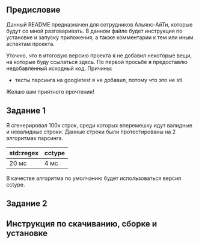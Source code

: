 ## Предисловие

Данный README предназначен для сотрудников Альянс-АйТи, которые будут со мной разговаривать.
В данном файле будет инструкция по установке и запуску приложения, а также комментарии к тем или иным аспектам проекта.

Уточню, что в итоговую версию проекта я не добавил некоторые вещи, на которые буду ссылаться здесь. 
По первой просьбе я предоставлю недобавленный исходный код.
Причины: 
- тесты парсинга на googletest я не добавил, потому что это не stl


Желаю вам приятного прочтения!

## Задание 1

Я сгенерировал 100к строк, среди которых вперемешку идут валидные и невалидные строки. 
Данные строки были протестированы на 2 алгоритмах парсинга.  

| std::regex | cctype |
|------------|--------|
| 20 мс      | 4 мс   |

В качестве алгоритма по умолчанию будет использоваться версия cctype.

## Задание 2

## Инструкция по скачиванию, сборке и установке